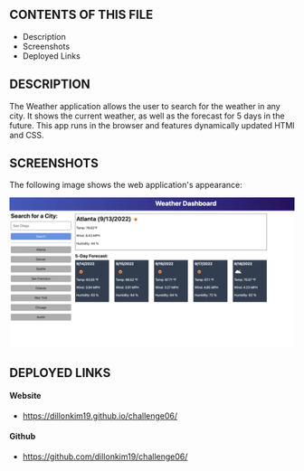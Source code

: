 CONTENTS OF THIS FILE
---------------------
  * Description
  * Screenshots
  * Deployed Links
  
DESCRIPTION
-----------
The Weather application allows the user to search for the weather in any city. 
It shows the current weather, as well as the forecast for 5 days in the future. 
This app runs in the browser and features dynamically updated HTMl and CSS.

SCREENSHOTS
-----------
The following image shows the web application's appearance:

![A user searches for a city and the weather is displayed.](./Assets/images/06-server-side-apis-homework-demo.png)


DEPLOYED LINKS
--------------

#### Website
* https://dillonkim19.github.io/challenge06/

#### Github
* https://github.com/dillonkim19/challenge06/
